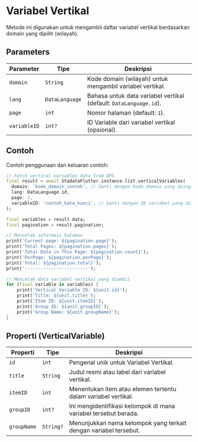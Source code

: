 # Variabel Vertikal

Metode ini digunakan untuk mengambil daftar variabel vertikal berdasarkan domain yang dipilih (wilayah).

## Parameters

| Parameter    | Tipe           | Deskripsi                                                         |
| ------------ | -------------- | ----------------------------------------------------------------- |
| `domain`     | `String`       | Kode domain (wilayah) untuk mengambil variabel vertikal.          |
| `lang`       | `DataLanguage` | Bahasa untuk data variabel vertikal (default: `DataLanguage.id`). |
| `page`       | `int`          | Nomor halaman (default: `1`).                                     |
| `variableID` | `int?`         | ID Variable dari variabel vertikal (opsional).                    |

## Contoh

Contoh penggunaan dan keluaran contoh:

```dart
// Fetch vertical variables data from BPS
final result = await StadataFlutter.instance.list.verticalVariables(
  domain: 'kode_domain_contoh', // Ganti dengan kode domain yang diinginkan
  lang: DataLanguage.id,
  page: 1,
  variableID: 'contoh_kata_kunci', // Ganti dengan ID variabel yang diinginkan atau null
);

final variables = result.data;
final pagination = result.pagination;

// Mencetak informasi halaman
print('Current page: ${pagination.page}');
print('Total Pages: ${pagination.pages}');
print('Total Data in This Page: ${pagination.count}');
print('PerPage: ${pagination.perPage}');
print('Total: ${pagination.total}');
print('------------------------');

// Mencetak data variabel vertikal yang diambil
for (final variable in variables) {
    print('Vertical Variable ID: ${unit.id}');
    print('Title: ${unit.title}');
    print('Item ID: ${unit.itemID}');
    print('Group ID: ${unit.groupID}');
    print('Group Name: ${unit.groupName}');
}
```

## Properti (VerticalVariable)

| Properti    | Tipe      | Deskripsi                                                        |
| ----------- | --------- | ---------------------------------------------------------------- |
| `id`        | `int`     | Pengenal unik untuk Variabel Vertikal.                           |
| `title`     | `String`  | Judul resmi atau label dari variabel vertikal.                   |
| `itemID`    | `int`     | Menentukan item atau elemen tertentu dalam variabel vertikal.    |
| `groupID`   | `int?`    | Ini mengidentifikasi kelompok di mana variabel tersebut berada.  |
| `groupName` | `String?` | Menunjukkan nama kelompok yang terkait dengan variabel tersebut. |
